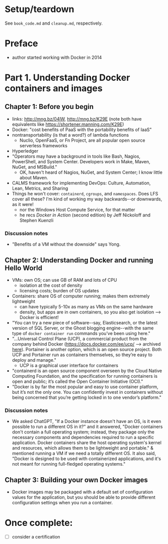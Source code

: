 # Setup/teardown
See `book_code.md` and `cleanup.md`, respectively.

# Preface
* author started working with Docker in 2014

# Part 1. Understanding Docker containers and images

## Chapter 1: Before you begin
* links: http://mng.bz/04lW, http://mng.bz/K29E (note both have equivalents like https://shortener.manning.com/K29E)
* Docker: "cost benefits of PaaS with the portability benefits of IaaS"
* nontransportability (is that a word?) of lambda functions
  * Nuclio, OpenFaaS, or Fn Project, are all popular open source serverless frameworks
* Hyperledger
* "Operators may have a background in tools like Bash, Nagios, PowerShell, and System Center. Developers work in Make, Maven, NuGet, and MSBuild."
  * OK, haven't heard of Nagios, NuGet, and System Center; I know little about Maven.
* CALMS framework for implementing DevOps: Culture, Automation, Lean, Metrics, and Sharing
* Things he won't cover: `containerd`, `cgroups`, and `namespaces`. Does LFS cover all these? I'm kind of working my way backwards--or downwards, as it were!
  * nor the Windows Host Compute Service, for that matter
  * he recs *Docker in Action* (second edition) by Jeff Nickoloff and Stephen Kuenzli

### Discussion notes
* "Benefits of a VM without the downside" says Yong.

## Chapter 2: Understanding Docker and running Hello World
* VMs: own OS; can use GB of RAM and lots of CPU
  * isolation at the cost of density
  * licensing costs; burden of OS updates
* Containers: share OS of computer running; makes them extremely lightweight
  * can have typically 5-10x as many as VMs on the same hardware
  * density, but apps are in own containers, so you also get isolation --> Docker is efficient!
* "You can try a new piece of software--say, Elasticsearch, or the latest version of SQL Server, or the Ghost blogging engine--with the same type of `docker container run` commands you’ve been using here."
* "...Universal Control Plane (UCP), a commercial product from the company behind Docker (https://docs.docker.com/ee/ucp/ --> archived [here](https://web.archive.org/web/20180721171151/https://docs.docker.com/ee/ucp/)). Portainer is another option, which is an open source project. Both UCP and Portainer run as containers themselves, so they’re easy to deploy and manage."
  * UCP is a graphical user interface for containers
* "containerd is an open source component overseen by the Cloud Native Computing Foundation, and the specification for running containers is open and public; it’s called the Open Container Initiative (OCI)."
* "Docker is by far the most popular and easy to use container platform, but it’s not the only one. You can confidently invest in containers without being concerned that you’re getting locked in to one vendor’s platform."

### Discussion notes
* We asked ChatGPT, "If a Docker instance doesn't have an OS, is it even possible to run a different OS in it?" and it answered, "Docker containers don't contain a full operating system; instead, they package only the necessary components and dependencies required to run a specific application. Docker containers share the host operating system's kernel and resources, which allows them to be lightweight and portable." & mentioned running a VM if we need a totally different OS. It also said, "Docker is designed to be used with containerized applications, and it's not meant for running full-fledged operating systems."

## Chapter 3: Building your own Docker images
* Docker images may be packaged with a default set of configuration values for the application, but you should be able to provide different configuration settings when you run a container.

# Once complete:
- [ ] consider a certification
